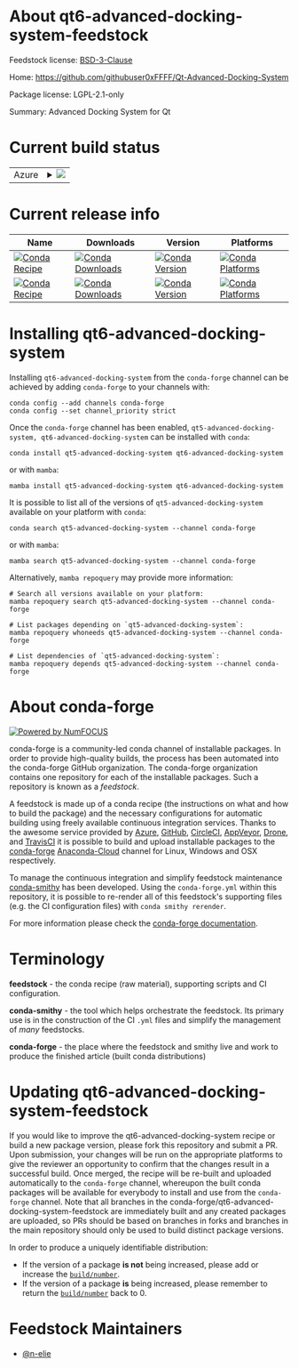 About qt6-advanced-docking-system-feedstock
===========================================

Feedstock license: [BSD-3-Clause](https://github.com/conda-forge/qt6-advanced-docking-system-feedstock/blob/main/LICENSE.txt)

Home: https://github.com/githubuser0xFFFF/Qt-Advanced-Docking-System

Package license: LGPL-2.1-only

Summary: Advanced Docking System for Qt

Current build status
====================


<table>
    
  <tr>
    <td>Azure</td>
    <td>
      <details>
        <summary>
          <a href="https://dev.azure.com/conda-forge/feedstock-builds/_build/latest?definitionId=18807&branchName=main">
            <img src="https://dev.azure.com/conda-forge/feedstock-builds/_apis/build/status/qt6-advanced-docking-system-feedstock?branchName=main">
          </a>
        </summary>
        <table>
          <thead><tr><th>Variant</th><th>Status</th></tr></thead>
          <tbody><tr>
              <td>linux_64_qt5</td>
              <td>
                <a href="https://dev.azure.com/conda-forge/feedstock-builds/_build/latest?definitionId=18807&branchName=main">
                  <img src="https://dev.azure.com/conda-forge/feedstock-builds/_apis/build/status/qt6-advanced-docking-system-feedstock?branchName=main&jobName=linux&configuration=linux%20linux_64_qt5" alt="variant">
                </a>
              </td>
            </tr><tr>
              <td>linux_64_qt6</td>
              <td>
                <a href="https://dev.azure.com/conda-forge/feedstock-builds/_build/latest?definitionId=18807&branchName=main">
                  <img src="https://dev.azure.com/conda-forge/feedstock-builds/_apis/build/status/qt6-advanced-docking-system-feedstock?branchName=main&jobName=linux&configuration=linux%20linux_64_qt6" alt="variant">
                </a>
              </td>
            </tr><tr>
              <td>osx_64_qt5</td>
              <td>
                <a href="https://dev.azure.com/conda-forge/feedstock-builds/_build/latest?definitionId=18807&branchName=main">
                  <img src="https://dev.azure.com/conda-forge/feedstock-builds/_apis/build/status/qt6-advanced-docking-system-feedstock?branchName=main&jobName=osx&configuration=osx%20osx_64_qt5" alt="variant">
                </a>
              </td>
            </tr><tr>
              <td>osx_64_qt6</td>
              <td>
                <a href="https://dev.azure.com/conda-forge/feedstock-builds/_build/latest?definitionId=18807&branchName=main">
                  <img src="https://dev.azure.com/conda-forge/feedstock-builds/_apis/build/status/qt6-advanced-docking-system-feedstock?branchName=main&jobName=osx&configuration=osx%20osx_64_qt6" alt="variant">
                </a>
              </td>
            </tr><tr>
              <td>win_64_qt5</td>
              <td>
                <a href="https://dev.azure.com/conda-forge/feedstock-builds/_build/latest?definitionId=18807&branchName=main">
                  <img src="https://dev.azure.com/conda-forge/feedstock-builds/_apis/build/status/qt6-advanced-docking-system-feedstock?branchName=main&jobName=win&configuration=win%20win_64_qt5" alt="variant">
                </a>
              </td>
            </tr><tr>
              <td>win_64_qt6</td>
              <td>
                <a href="https://dev.azure.com/conda-forge/feedstock-builds/_build/latest?definitionId=18807&branchName=main">
                  <img src="https://dev.azure.com/conda-forge/feedstock-builds/_apis/build/status/qt6-advanced-docking-system-feedstock?branchName=main&jobName=win&configuration=win%20win_64_qt6" alt="variant">
                </a>
              </td>
            </tr>
          </tbody>
        </table>
      </details>
    </td>
  </tr>
</table>

Current release info
====================

| Name | Downloads | Version | Platforms |
| --- | --- | --- | --- |
| [![Conda Recipe](https://img.shields.io/badge/recipe-qt5--advanced--docking--system-green.svg)](https://anaconda.org/conda-forge/qt5-advanced-docking-system) | [![Conda Downloads](https://img.shields.io/conda/dn/conda-forge/qt5-advanced-docking-system.svg)](https://anaconda.org/conda-forge/qt5-advanced-docking-system) | [![Conda Version](https://img.shields.io/conda/vn/conda-forge/qt5-advanced-docking-system.svg)](https://anaconda.org/conda-forge/qt5-advanced-docking-system) | [![Conda Platforms](https://img.shields.io/conda/pn/conda-forge/qt5-advanced-docking-system.svg)](https://anaconda.org/conda-forge/qt5-advanced-docking-system) |
| [![Conda Recipe](https://img.shields.io/badge/recipe-qt6--advanced--docking--system-green.svg)](https://anaconda.org/conda-forge/qt6-advanced-docking-system) | [![Conda Downloads](https://img.shields.io/conda/dn/conda-forge/qt6-advanced-docking-system.svg)](https://anaconda.org/conda-forge/qt6-advanced-docking-system) | [![Conda Version](https://img.shields.io/conda/vn/conda-forge/qt6-advanced-docking-system.svg)](https://anaconda.org/conda-forge/qt6-advanced-docking-system) | [![Conda Platforms](https://img.shields.io/conda/pn/conda-forge/qt6-advanced-docking-system.svg)](https://anaconda.org/conda-forge/qt6-advanced-docking-system) |

Installing qt6-advanced-docking-system
======================================

Installing `qt6-advanced-docking-system` from the `conda-forge` channel can be achieved by adding `conda-forge` to your channels with:

```
conda config --add channels conda-forge
conda config --set channel_priority strict
```

Once the `conda-forge` channel has been enabled, `qt5-advanced-docking-system, qt6-advanced-docking-system` can be installed with `conda`:

```
conda install qt5-advanced-docking-system qt6-advanced-docking-system
```

or with `mamba`:

```
mamba install qt5-advanced-docking-system qt6-advanced-docking-system
```

It is possible to list all of the versions of `qt5-advanced-docking-system` available on your platform with `conda`:

```
conda search qt5-advanced-docking-system --channel conda-forge
```

or with `mamba`:

```
mamba search qt5-advanced-docking-system --channel conda-forge
```

Alternatively, `mamba repoquery` may provide more information:

```
# Search all versions available on your platform:
mamba repoquery search qt5-advanced-docking-system --channel conda-forge

# List packages depending on `qt5-advanced-docking-system`:
mamba repoquery whoneeds qt5-advanced-docking-system --channel conda-forge

# List dependencies of `qt5-advanced-docking-system`:
mamba repoquery depends qt5-advanced-docking-system --channel conda-forge
```


About conda-forge
=================

[![Powered by
NumFOCUS](https://img.shields.io/badge/powered%20by-NumFOCUS-orange.svg?style=flat&colorA=E1523D&colorB=007D8A)](https://numfocus.org)

conda-forge is a community-led conda channel of installable packages.
In order to provide high-quality builds, the process has been automated into the
conda-forge GitHub organization. The conda-forge organization contains one repository
for each of the installable packages. Such a repository is known as a *feedstock*.

A feedstock is made up of a conda recipe (the instructions on what and how to build
the package) and the necessary configurations for automatic building using freely
available continuous integration services. Thanks to the awesome service provided by
[Azure](https://azure.microsoft.com/en-us/services/devops/), [GitHub](https://github.com/),
[CircleCI](https://circleci.com/), [AppVeyor](https://www.appveyor.com/),
[Drone](https://cloud.drone.io/welcome), and [TravisCI](https://travis-ci.com/)
it is possible to build and upload installable packages to the
[conda-forge](https://anaconda.org/conda-forge) [Anaconda-Cloud](https://anaconda.org/)
channel for Linux, Windows and OSX respectively.

To manage the continuous integration and simplify feedstock maintenance
[conda-smithy](https://github.com/conda-forge/conda-smithy) has been developed.
Using the ``conda-forge.yml`` within this repository, it is possible to re-render all of
this feedstock's supporting files (e.g. the CI configuration files) with ``conda smithy rerender``.

For more information please check the [conda-forge documentation](https://conda-forge.org/docs/).

Terminology
===========

**feedstock** - the conda recipe (raw material), supporting scripts and CI configuration.

**conda-smithy** - the tool which helps orchestrate the feedstock.
                   Its primary use is in the construction of the CI ``.yml`` files
                   and simplify the management of *many* feedstocks.

**conda-forge** - the place where the feedstock and smithy live and work to
                  produce the finished article (built conda distributions)


Updating qt6-advanced-docking-system-feedstock
==============================================

If you would like to improve the qt6-advanced-docking-system recipe or build a new
package version, please fork this repository and submit a PR. Upon submission,
your changes will be run on the appropriate platforms to give the reviewer an
opportunity to confirm that the changes result in a successful build. Once
merged, the recipe will be re-built and uploaded automatically to the
`conda-forge` channel, whereupon the built conda packages will be available for
everybody to install and use from the `conda-forge` channel.
Note that all branches in the conda-forge/qt6-advanced-docking-system-feedstock are
immediately built and any created packages are uploaded, so PRs should be based
on branches in forks and branches in the main repository should only be used to
build distinct package versions.

In order to produce a uniquely identifiable distribution:
 * If the version of a package **is not** being increased, please add or increase
   the [``build/number``](https://docs.conda.io/projects/conda-build/en/latest/resources/define-metadata.html#build-number-and-string).
 * If the version of a package **is** being increased, please remember to return
   the [``build/number``](https://docs.conda.io/projects/conda-build/en/latest/resources/define-metadata.html#build-number-and-string)
   back to 0.

Feedstock Maintainers
=====================

* [@n-elie](https://github.com/n-elie/)

